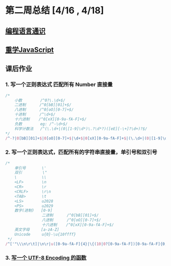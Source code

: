 # 第二周总结 [4/16 , 4/18]

## [编程语言通识](https://mubu.com/doc/6_OTLxvwGW)

## [重学JavaScript](https://mubu.com/doc/5ogkhXytRW)

## 课后作业

### 1. 写一个正则表达式 匹配所有 Number 直接量

```js
/*
    小数        /^0?\.\d+$/
    二进制      /^0[bB][01]+$/
    八进制      /^0[oO][0-7]+$/
    十进制      /^\d+$/
    十六进制    /^0[xX][0-9a-fA-F]+$/
    负数        eg: /^-\d+$/
    科学计数法   /^(\.\d+|(0|[1-9]\d*)\.?\d*?)([eE][-\+]?\d+)?$/
*/
/^-?|0[bB][01]+$|0[oO][0-7]+$|\d+$|0[xX][0-9a-fA-F]+$|(\.\d+|(0|[1-9]\d*)\.?\d*?)([eE][-\+]?\d+)?$/
```

### 2. 写一个正则表达式，匹配所有的字符串直接量，单引号和双引号

```js
/*
    单引号       \'
    双引         \"
    \           \\
    <LF>        \n
    <CR>        \r
    <CRLF>      \r\n
    <TAB>       \t
    <LS>        u2028
    <PS>        u2029
    数字(进制)   [0-9]  
                二进制      /^0[bB][01]+$/
                八进制      /^0[oO][0-7]+$/
                十六进制    /^0[xX][0-9a-fA-F]+$/
    英文字母     [a-zA-Z]
    Unicode     u{0}-\u{10ffff}
 */
/^['"\\\n\r\t]|\n\r|u([0-9a-fA-F]{4}|\{(10|0?[0-9a-fA-F])[0-9a-fA-F]{0,4}\})|0[bB][01]+|0[oO][0-7]+|0[xX][0-9a-fA-F]+|$/
```

### 3. [写一个 UTF-8 Encoding 的函数](https://github.com/lxw-peter/Frontend-01-Template/blob/master/week02/encode.js)

